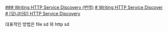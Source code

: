[### Writing HTTP Service Discovery (번역)](https://godekdls.github.io/Prometheus/http-sd/#comparison-between-file-based-sd-and-http-sd)
[# Writing HTTP Service Discover](https://prometheus.io/docs/prometheus/latest/http_sd/)
[# [모니터링] HTTP Service Discovery](https://velog.io/@opjoobe/%EB%AA%A8%EB%8B%88%ED%84%B0%EB%A7%81-HTTP-%EC%84%9C%EB%B9%84%EC%8A%A4-%EB%94%94%EC%8A%A4%EC%BB%A4%EB%B2%84%EB%A6%AC)


대표적인 방법은 file sd 와 http sd
